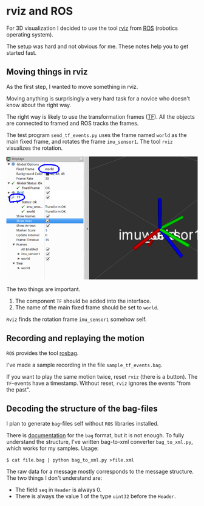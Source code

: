 # rviz and ROS

For 3D visualization I decided to use the tool [rviz](http://wiki.ros.org/rviz) from [ROS](http://www.ros.org/) (robotics operating system).

The setup was hard and not obvious for me. These notes help you to get started fast.

## Moving things in rviz

As the first step, I wanted to move something in rviz.

Moving anything is surprisingly a very hard task for a novice who doesn't know about the right way.

The right way is likely to use the transformation frames ([TF](http://wiki.ros.org/tf/Tutorials/Introduction%20to%20tf)). All the objects are connected to framed and ROS tracks the frames.

The test program `send_tf_events.py` uses the frame named `world` as the main fixed frame, and rotates the frame `imu_sensor1`. The tool `rviz` visualizes the rotation.

![rviz setup](rvizsetup.png)

The two things are important.

1. The component `TF` should be added into the interface.
2. The name of the main fixed frame should be set to `world`.

`Rviz` finds the rotation frame `imu_sensor1` somehow self.

## Recording and replaying the motion

`ROS` provides the tool [rosbag](http://wiki.ros.org/ROS/Tutorials/Recording%20and%20playing%20back%20data).

I've made a sample recording in the file `sample_tf_events.bag`.

If you want to play the same motion twice, reset `rviz` (there is a button). The `TF`-events have a timestamp. Without reset, `rviz` ignores the events "from the past".

## Decoding the structure of the bag-files

I plan to generate `bag`-files self without `ROS` libraries installed.

There is [documentation](http://wiki.ros.org/Bags/Format/2.0) for the `bag` format, but it is not enough. To fully understand the structure, I've written bag-to-xml converter `bag_to_xml.py`, which works for my samples. Usage:

    $ cat file.bag | python bag_to_xml.py >file.xml

The raw data for a message mostly corresponds to the message structure. The two things I don't understand are:

* The field `seq` in `Header` is always 0.
* There is always the value 1 of the type `uint32` before the `Header`.
